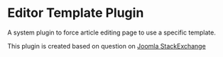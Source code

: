 # Editor Template Plugin
A system plugin to force article editing page to use a specific template.

This plugin is created based on question on [Joomla StackExchange](
http://joomla.stackexchange.com/questions/18441/different-templates-for-viewing-and-editing-articles)
